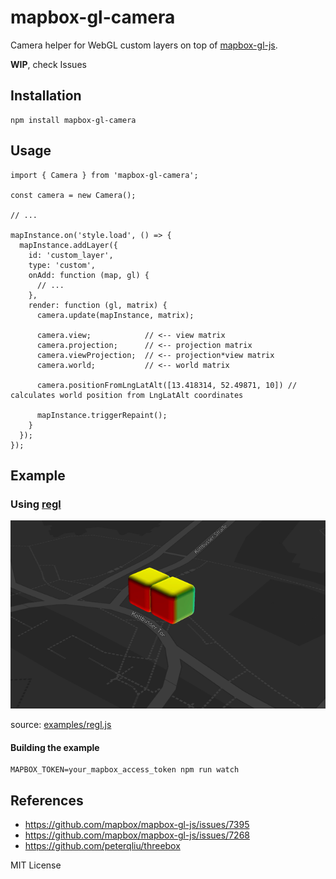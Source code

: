 # mapbox-gl-camera

Camera helper for WebGL custom layers on top of [mapbox-gl-js](https://github.com/mapbox/mapbox-gl-js).

**WIP**, check Issues

## Installation

```
npm install mapbox-gl-camera
```

## Usage

```
import { Camera } from 'mapbox-gl-camera';

const camera = new Camera();

// ...

mapInstance.on('style.load', () => {
  mapInstance.addLayer({
    id: 'custom_layer',
    type: 'custom',
    onAdd: function (map, gl) {
      // ...
    },
    render: function (gl, matrix) {
      camera.update(mapInstance, matrix);

      camera.view;            // <-- view matrix
      camera.projection;      // <-- projection matrix
      camera.viewProjection;  // <-- projection*view matrix
      camera.world;           // <-- world matrix

      camera.positionFromLngLatAlt([13.418314, 52.49871, 10]) // calculates world position from LngLatAlt coordinates

      mapInstance.triggerRepaint();
    }
  });
});

```


## Example

### Using [regl](https://github.com/regl-project/regl)
![examples/example-regl.gif](examples/example-regl.gif)

source: [examples/regl.js](examples/regl.js)

#### Building the example
```
MAPBOX_TOKEN=your_mapbox_access_token npm run watch
```

## References
 * https://github.com/mapbox/mapbox-gl-js/issues/7395
 * https://github.com/mapbox/mapbox-gl-js/issues/7268
 * https://github.com/peterqliu/threebox

MIT License
